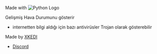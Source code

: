 Made with ![Python Logo](https://www.python.org/static/img/python-logo.png)

Gelişmiş Hava Durumunu gösterir 
- internetten bilgi aldığı için bazı antivirüsler Trojan olarak gösterebilir

Made by [XKEDI](https://www.youtube.com/@YDkedi)
- [Discord](https://discord.gg/jrQQAvtWUC)

